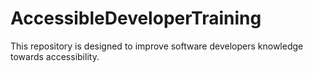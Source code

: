 # AccessibleDeveloperTraining
This repository is designed to improve software developers knowledge towards accessibility. 
